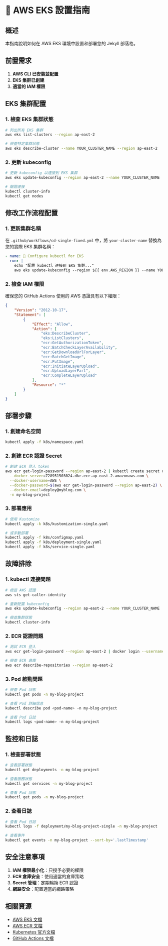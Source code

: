 # 🚀 AWS EKS 設置指南

## 概述

本指南說明如何在 AWS EKS 環境中設置和部署您的 Jekyll 部落格。

## 前置需求

1. **AWS CLI 已安裝並配置**
2. **EKS 集群已創建**
3. **適當的 IAM 權限**

## EKS 集群配置

### 1. 檢查 EKS 集群狀態

```bash
# 列出所有 EKS 集群
aws eks list-clusters --region ap-east-2

# 檢查特定集群狀態
aws eks describe-cluster --name YOUR_CLUSTER_NAME --region ap-east-2
```

### 2. 更新 kubeconfig

```bash
# 更新 kubeconfig 以連接到 EKS 集群
aws eks update-kubeconfig --region ap-east-2 --name YOUR_CLUSTER_NAME

# 驗證連接
kubectl cluster-info
kubectl get nodes
```

## 修改工作流程配置

### 1. 更新集群名稱

在 `.github/workflows/cd-single-fixed.yml` 中，將 `your-cluster-name` 替換為您的實際 EKS 集群名稱：

```yaml
- name: 🔐 Configure kubectl for EKS
  run: |
    echo "配置 kubectl 連接到 EKS 集群..."
    aws eks update-kubeconfig --region ${{ env.AWS_REGION }} --name YOUR_ACTUAL_CLUSTER_NAME
```

### 2. 檢查 IAM 權限

確保您的 GitHub Actions 使用的 AWS 憑證具有以下權限：

```json
{
    "Version": "2012-10-17",
    "Statement": [
        {
            "Effect": "Allow",
            "Action": [
                "eks:DescribeCluster",
                "eks:ListClusters",
                "ecr:GetAuthorizationToken",
                "ecr:BatchCheckLayerAvailability",
                "ecr:GetDownloadUrlForLayer",
                "ecr:BatchGetImage",
                "ecr:PutImage",
                "ecr:InitiateLayerUpload",
                "ecr:UploadLayerPart",
                "ecr:CompleteLayerUpload"
            ],
            "Resource": "*"
        }
    ]
}
```

## 部署步驟

### 1. 創建命名空間

```bash
kubectl apply -f k8s/namespace.yaml
```

### 2. 創建 ECR 認證 Secret

```bash
# 創建 ECR 登入 token
aws ecr get-login-password --region ap-east-2 | kubectl create secret docker-registry ecr-secret \
  --docker-server=728951503024.dkr.ecr.ap-east-2.amazonaws.com \
  --docker-username=AWS \
  --docker-password=$(aws ecr get-login-password --region ap-east-2) \
  --docker-email=deploy@myblog.com \
  -n my-blog-project
```

### 3. 部署應用

```bash
# 使用 Kustomize
kubectl apply -k k8s/kustomization-single.yaml

# 或手動部署
kubectl apply -f k8s/configmap.yaml
kubectl apply -f k8s/deployment-single.yaml
kubectl apply -f k8s/service-single.yaml
```

## 故障排除

### 1. kubectl 連接問題

```bash
# 檢查 AWS 認證
aws sts get-caller-identity

# 重新配置 kubeconfig
aws eks update-kubeconfig --region ap-east-2 --name YOUR_CLUSTER_NAME

# 檢查集群狀態
kubectl cluster-info
```

### 2. ECR 認證問題

```bash
# 測試 ECR 登入
aws ecr get-login-password --region ap-east-2 | docker login --username AWS --password-stdin 728951503024.dkr.ecr.ap-east-2.amazonaws.com

# 檢查 ECR 倉庫
aws ecr describe-repositories --region ap-east-2
```

### 3. Pod 啟動問題

```bash
# 檢查 Pod 狀態
kubectl get pods -n my-blog-project

# 查看 Pod 詳細信息
kubectl describe pod <pod-name> -n my-blog-project

# 查看 Pod 日誌
kubectl logs <pod-name> -n my-blog-project
```

## 監控和日誌

### 1. 檢查部署狀態

```bash
# 查看部署狀態
kubectl get deployments -n my-blog-project

# 查看服務狀態
kubectl get services -n my-blog-project

# 查看 Pod 狀態
kubectl get pods -n my-blog-project
```

### 2. 查看日誌

```bash
# 查看 Pod 日誌
kubectl logs -f deployment/my-blog-project-single -n my-blog-project

# 查看事件
kubectl get events -n my-blog-project --sort-by='.lastTimestamp'
```

## 安全注意事項

1. **IAM 權限最小化**：只授予必要的權限
2. **ECR 倉庫安全**：使用適當的倉庫策略
3. **Secret 管理**：定期輪換 ECR 認證
4. **網路安全**：配置適當的網路策略

## 相關資源

- [AWS EKS 文檔](https://docs.aws.amazon.com/eks/)
- [AWS ECR 文檔](https://docs.aws.amazon.com/ecr/)
- [Kubernetes 官方文檔](https://kubernetes.io/docs/)
- [GitHub Actions 文檔](https://docs.github.com/en/actions)
